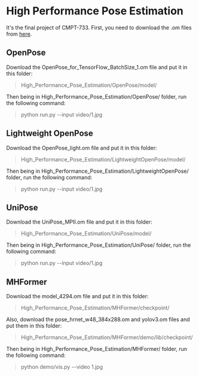 # High Performance Pose Estimation

It's the final project of CMPT-733.
First, you need to download the .om files from [here](https://drive.google.com/drive/folders/1LpXBeGYvEUo0QCnBCH6-RUOvFELhx8c7?usp=sharing).

## OpenPose
Download the OpenPose_for_TensorFlow_BatchSize_1.om file and put it in this folder:
>High_Performance_Pose_Estimation/OpenPose/model/

Then being in High_Performance_Pose_Estimation/OpenPose/ folder, run the following command:
>python run.py --input video/1.jpg

## Lightweight OpenPose
Download the OpenPose_light.om file and put it in this folder:
>High_Performance_Pose_Estimation/LightweightOpenPose/model/

Then being in High_Performance_Pose_Estimation/LightweightOpenPose/ folder, run the following command:
>python run.py --input video/1.jpg

## UniPose
Download the UniPose_MPII.om file and put it in this folder:
>High_Performance_Pose_Estimation/UniPose/model/

Then being in High_Performance_Pose_Estimation/UniPose/ folder, run the following command:
>python run.py --input video/1.jpg

## MHFormer
Download the model_4294.om file and put it in this folder:
>High_Performance_Pose_Estimation/MHFormer/checkpoint/

Also, download the pose_hrnet_w48_384x288.om and yolov3.om files and put them in this folder:
>High_Performance_Pose_Estimation/MHFormer/demo/lib/checkpoint/

Then being in High_Performance_Pose_Estimation/MHFormer/ folder, run the following command:
>python demo/vis.py --video 1.jpg
